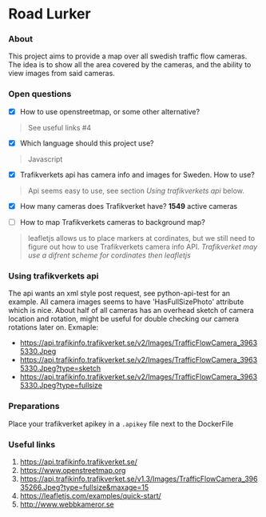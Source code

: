 # Road Lurker
### About
This project aims to provide a map over all swedish traffic flow cameras. The idea is to show all the area covered by the cameras, and the ability to view images from said cameras. 

### Open questions
- [x] How to use openstreetmap, or some other alternative?
> See useful links #4
- [x] Which language should this project use?
> Javascript
- [x] Trafikverkets api has camera info and images for Sweden. How to use?
> Api seems easy to use, see section *Using trafikverkets api* below.

- [x] How many cameras does Trafikverket have? **1549** active cameras
>
- [ ] How to map Trafikverkets cameras to background map?
> leafletjs allows us to place markers at cordinates,
> but we still need to figure out how to use Trafikverkets camera info API.
> *Trafikverket may use a difrent scheme for cordinates then leafletjs*

### Using trafikverkets api
The api wants an xml style post request, see python-api-test for an example.
All camera images seems to have 'HasFullSizePhoto' attribute which is nice.
About half of all cameras has an overhead sketch of camera location and rotation, might be useful for double checking our camera rotations later on. 
Exmaple:
 * https://api.trafikinfo.trafikverket.se/v2/Images/TrafficFlowCamera_39635330.Jpeg
 * https://api.trafikinfo.trafikverket.se/v2/Images/TrafficFlowCamera_39635330.Jpeg?type=sketch
 * https://api.trafikinfo.trafikverket.se/v2/Images/TrafficFlowCamera_39635330.Jpeg?type=fullsize


### Preparations
Place your trafikverket apikey in a `.apikey` file next to the DockerFile

### Useful links
1. https://api.trafikinfo.trafikverket.se/
2. https://www.openstreetmap.org
3. https://api.trafikinfo.trafikverket.se/v1.3/Images/TrafficFlowCamera_39635266.Jpeg?type=fullsize&maxage=15
4. https://leafletjs.com/examples/quick-start/
5. http://www.webbkameror.se
